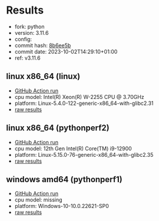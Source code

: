 # Results

- fork: python
- version: 3.11.6
- config: 
- commit hash: [8b6ee5b](https://github.com/python/cpython/commit/8b6ee5b)
- commit date: 2023-10-02T14:29:10+01:00
- ref: v3.11.6

## linux x86_64 (linux)

- [GitHub Action run](https://github.com/faster-cpython/benchmarking/actions/runs/6411052916)
- cpu model: Intel(R) Xeon(R) W-2255 CPU @ 3.70GHz
- platform: Linux-5.4.0-122-generic-x86_64-with-glibc2.31
- [raw results](bm-20231002-linux-x86_64-python-v3.11.6-3.11.6-8b6ee5b.json)

## linux x86_64 (pythonperf2)

- [GitHub Action run](https://github.com/faster-cpython/benchmarking/actions/runs/6411052916)
- cpu model: 12th Gen Intel(R) Core(TM) i9-12900
- platform: Linux-5.15.0-76-generic-x86_64-with-glibc2.35
- [raw results](bm-20231002-pythonperf2-x86_64-python-v3.11.6-3.11.6-8b6ee5b.json)

## windows amd64 (pythonperf1)

- [GitHub Action run](https://github.com/faster-cpython/benchmarking/actions/runs/6411052916)
- cpu model: missing
- platform: Windows-10-10.0.22621-SP0
- [raw results](bm-20231002-pythonperf1-amd64-python-v3.11.6-3.11.6-8b6ee5b.json)

